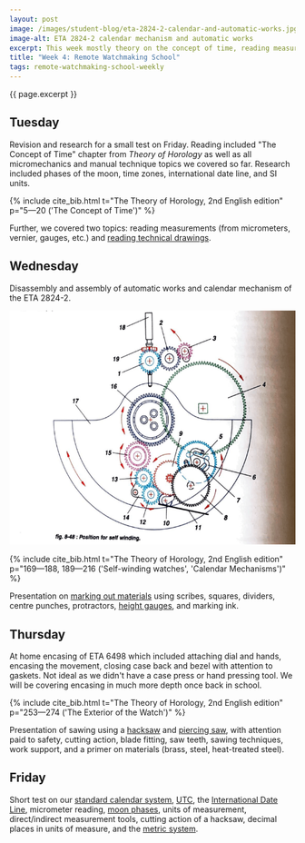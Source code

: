 ```yaml
---
layout: post
image: /images/student-blog/eta-2824-2-calendar-and-automatic-works.jpg
image-alt: ETA 2824-2 calendar mechanism and automatic works
excerpt: This week mostly theory on the concept of time, reading measurements and technical drawings, marking out materials, and sawing. We disassembled and assembled the automatic works and calendar mechanism of the ETA 2824-2 and had a small theory test on Friday.
title: "Week 4: Remote Watchmaking School"
tags: remote-watchmaking-school-weekly
---
```


{{ page.excerpt }}

## Tuesday
Revision and research for a small test on Friday. Reading included "The Concept of Time" chapter from *Theory of Horology* as well as all micromechanics and manual technique topics we covered so far. Research included phases of the moon, time zones, international date line, and SI units.

{% include cite_bib.html t="The Theory of Horology, 2nd English edition" p="5—20 ('The Concept of Time')" %}

Further, we covered two topics: reading measurements (from micrometers, vernier, gauges, etc.) and [reading technical drawings](https://www.youtube.com/watch?v=M8fAF0xMxBs).

## Wednesday
Disassembly and assembly of automatic works and calendar mechanism of the ETA 2824-2.

![Position for self winding](/images/student-blog/position-for-self-winding.png)

{% include cite_bib.html t="The Theory of Horology, 2nd English edition" p="169—188, 189—216 ('Self-winding watches', 'Calendar Mechanisms')" %}

Presentation on [marking out materials](https://www.youtube.com/watch?v=V2QT2C5larE) using scribes, squares, dividers, centre punches, protractors, [height gauges](https://en.wikipedia.org/wiki/Height_gauge), and marking ink.

## Thursday
At home encasing of ETA 6498 which included attaching dial and hands, encasing the movement, closing case back and bezel with attention to gaskets. Not ideal as we didn't have a case press or hand pressing tool. We will be covering encasing in much more depth once back in school.

{% include cite_bib.html t="The Theory of Horology, 2nd English edition" p="253—274 ('The Exterior of the Watch')" %}

Presentation of sawing using a [hacksaw](https://en.wikipedia.org/wiki/Hacksaw) and [piercing saw](https://en.wikipedia.org/wiki/Piercing_saw), with attention paid to safety, cutting action, blade fitting, saw teeth, sawing techniques, work support, and a primer on materials (brass, steel, heat-treated steel).

## Friday
Short test on our [standard calendar system](https://en.wikipedia.org/wiki/Gregorian_calendar), [UTC](https://en.wikipedia.org/wiki/Coordinated_Universal_Time), the [International Date Line](https://en.wikipedia.org/wiki/International_Date_Line), micrometer reading, [moon phases](https://en.wikipedia.org/wiki/Lunar_phase), units of measurement, direct/indirect measurement tools, cutting action of a hacksaw, decimal places in units of measure, and the [metric system](https://en.wikipedia.org/wiki/Metric_system).
